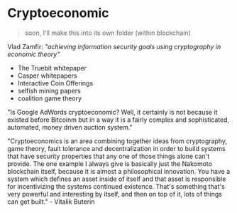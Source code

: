 # Cryptoeconomic
> soon, I'll make this into its own folder (within blockchain)

Vlad Zamfir: *"achieving information security goals using cryptography in economic theory"*

* The Truebit whitepaper
* Casper whitepapers
* Interactive Coin Offerings
* selfish mining papers
* coalition game theory

"Is Google AdWords cryptoeconomic? Well, it certainly is not because it existed before Bitcoinm but in a way it is a fairly complex and sophisticated, automated, money driven auction system."

"Cryptoeconomics is an area combining together ideas from cryptography, game theory, fault tolerance and decentralization in order to build systems that have security properties that any one of those things alone can't provide. The one example I always give is basically just the Nakomoto blockchain itself, because it is almost a philosophical innovation. You have a system which defines an asset inside of itself and that asset is responsible for incentivizing the systems continued existence. That's something that's very powerful and interesting by itself, and then on top of it, lots of things can get built." - Vitalik Buterin